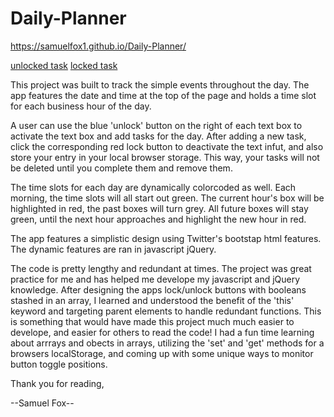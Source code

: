 # Daily-Planner

https://samuelfox1.github.io/Daily-Planner/

[unlocked task](Assets/screenshots/01-Daily-Planner-unlocked-task-bar.png)
[locked task](Assets/screenshots/02-Daily-Planner-locked-taskbar.png)

This project was built to track the simple events throughout the day.
The app features the date and time at the top of the page and holds a time slot for each business hour of the day.

A user can use the blue 'unlock' button on the right of each text box to activate the text box and add tasks for the day.
After adding a new task, click the corresponding red lock button to deactivate the text infut, and also store your entry in your local browser storage.
This way, your tasks will not be deleted until you complete them and remove them.

The time slots for each day are dynamically colorcoded as well.
Each morning, the time slots will all start out green.
The current hour's box will be highlighted in red, the past boxes will turn grey.
All future boxes will stay green, until the next hour approaches and highlight the new hour in red.

The app features a simplistic design using Twitter's bootstap html features. 
The dynamic features are ran in javascript jQuery.


The code is pretty lengthy and redundant at times. The project was great practice for me and has helped me develope my javascript and jQuery knowledge.
After designing the apps lock/unlock buttons with booleans stashed in an array, I learned and understood the benefit of the 'this' keyword and targeting parent elements to handle redundant functions. This is something that would have made this project much much easier to develope, and easier for others to read the code! I had a fun time learning about arrrays and obects in arrays, utilizing the 'set' and 'get' methods for a browsers localStorage, and coming up with some unique ways to monitor button toggle positions.

Thank you for reading,

--Samuel Fox--
 
